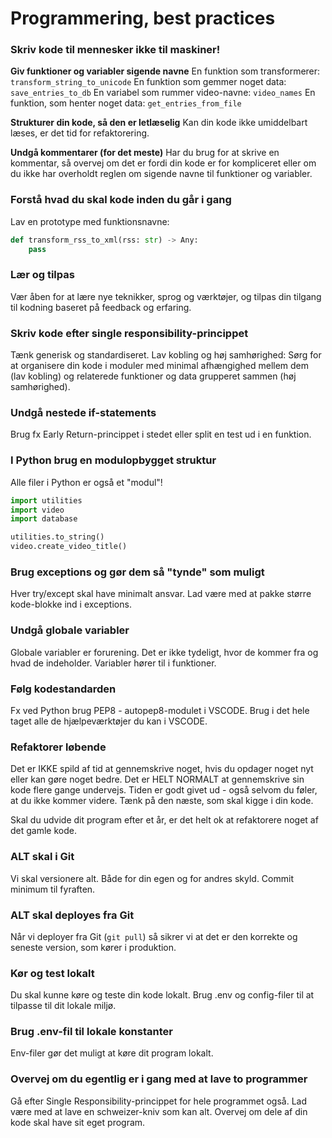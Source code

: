 # Programmering, best practices

### Skriv kode til mennesker ikke til maskiner!

**Giv funktioner og variabler sigende navne**
En funktion som transformerer: `transform_string_to_unicode`
En funktion som gemmer noget data: `save_entries_to_db`
En variabel som rummer video-navne: `video_names`
En funktion, som henter noget data: `get_entries_from_file`

**Strukturer din kode, så den er letlæselig**
Kan din kode ikke umiddelbart læses, er det tid for refaktorering.

**Undgå kommentarer (for det meste)**
Har du brug for at skrive en kommentar, så overvej om det er fordi din kode er for kompliceret eller om du ikke har overholdt reglen om sigende navne til funktioner og variabler.

### Forstå hvad du skal kode inden du går i gang

Lav en prototype med funktionsnavne:

```python
def transform_rss_to_xml(rss: str) -> Any:
	pass
```

### Lær og tilpas

Vær åben for at lære nye teknikker, sprog og værktøjer, og tilpas din tilgang til kodning baseret på feedback og erfaring.

### Skriv kode efter single responsibility-princippet

Tænk generisk og standardiseret. Lav kobling og høj samhørighed: Sørg for at organisere din kode i moduler med minimal afhængighed mellem dem (lav kobling) og relaterede funktioner og data grupperet sammen (høj samhørighed).

### Undgå nestede if-statements

Brug fx Early Return-princippet i stedet eller split en test ud i en funktion.

### I Python brug en modulopbygget struktur

Alle filer i Python er også et "modul"!

```python
import utilities
import video
import database

utilities.to_string()
video.create_video_title()
```

### Brug exceptions og gør dem så "tynde" som muligt

Hver try/except skal have minimalt ansvar. Lad være med at pakke større kode-blokke ind i exceptions.

### Undgå globale variabler

Globale variabler er forurening. Det er ikke tydeligt, hvor de kommer fra og hvad de indeholder. Variabler hører til i funktioner.

### Følg kodestandarden

Fx ved Python brug PEP8 - autopep8-modulet i VSCODE. Brug i det hele taget alle de hjælpeværktøjer du kan i VSCODE.

### Refaktorer løbende

Det er IKKE spild af tid at gennemskrive noget, hvis du opdager noget nyt eller kan gøre noget bedre. Det er HELT NORMALT at gennemskrive sin kode flere gange undervejs. Tiden er godt givet ud - også selvom du føler, at du ikke kommer videre. Tænk på den næste, som skal kigge i din kode.

Skal du udvide dit program efter et år, er det helt ok at refaktorere noget af det gamle kode.

### ALT skal i Git

Vi skal versionere alt. Både for din egen og for andres skyld. Commit minimum til fyraften.

### ALT skal deployes fra Git

Når vi deployer fra Git (`git pull`) så sikrer vi at det er den korrekte og seneste version, som kører i produktion.

### Kør og test lokalt

Du skal kunne køre og teste din kode lokalt. Brug .env og config-filer til at tilpasse til dit lokale miljø.

### Brug .env-fil til lokale konstanter

Env-filer gør det muligt at køre dit program lokalt.

### Overvej om du egentlig er i gang med at lave to programmer

Gå efter Single Responsibility-princippet for hele programmet også. Lad være med at lave en schweizer-kniv som kan alt. Overvej om dele af din kode skal have sit eget program.
